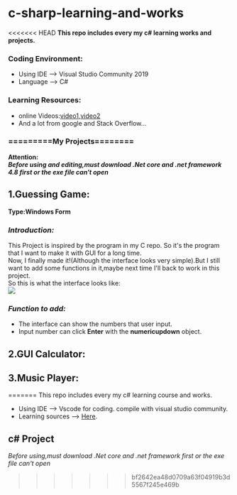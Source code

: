# c-sharp-learning-and-works
<<<<<<< HEAD
**This repo includes every my c# learning works  and projects.**
### Coding Environment:
- Using IDE --> Visual Studio Community 2019
- Language --> C#  
### Learning Resources:  
- online Videos:[video1](https://www.youtube.com/watch?v=-KFOqH73XFk&list=PLbXghSoQcLZtWqTA8q1NsByVpINoROHHe&ab_channel=%E5%B0%8F%E5%B1%B1%E7%9A%84%E6%95%99%E5%AD%B8%E5%B9%B3%E5%8F%B0),[video2](https://www.youtube.com/watch?v=GhQdlIFylQ8&t=262s&ab_channel=freeCodeCamp.org)
- And a lot from google and Stack Overflow...
### =========My Projects========
**Attention:  
*Before using and editing,must download .Net core and .net framework 4.8 first or the exe file can't open***
## 1.Guessing Game:
**Type:Windows Form**  
### *Introduction:*
This Project is inspired by the program in my C repo. So it's the program that I want to make it with GUI for a long time.  
Now, I finally made it!(Although the interface looks very simple).But I still want to add some functions in it,maybe next time I'll back to work in this project.  
So this is what the interface looks like:  
<img src="https://user-images.githubusercontent.com/62552984/103291156-19620900-4a26-11eb-855c-abcb88c72109.png"  />
### *Function to add:*
- The interface can show the numbers that user input.
- Input number can click **Enter** with the **numericupdown** object.
## 2.GUI Calculator:

## 3.Music Player:


=======
This repo includes every my c# learning course and works.  
- Using IDE --> Vscode for coding. compile with visual studio community.  
- Learning sources --> [Here](https://www.youtube.com/watch?v=GhQdlIFylQ8&t=8055s&ab_channel=freeCodeCamp.org).
## c# Project
*Before using,must download .Net core and .net framework first or the exe file can't open*
>>>>>>> bf2642ea48d0709a63f04919b3d5567f245e469b
